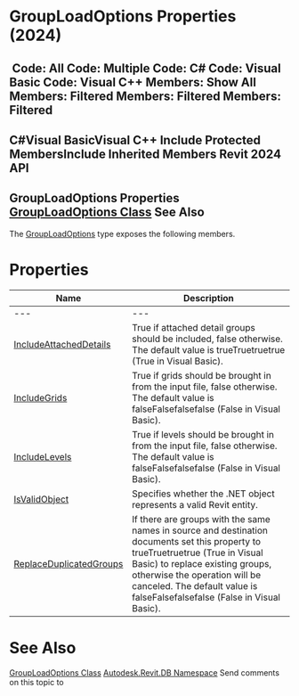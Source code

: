 # GroupLoadOptions Properties (2024)

﻿
 Code: All Code: Multiple Code: C# Code: Visual Basic Code: Visual C++  Members: Show All Members: Filtered Members: Filtered Members: Filtered   
---  
C#Visual BasicVisual C++
Include Protected MembersInclude Inherited Members
Revit 2024 API  
---  
GroupLoadOptions Properties  
[GroupLoadOptions Class](f2a76350-d174-9cf5-df5e-2febcc265722.md "GroupLoadOptions Class") See Also  
---  
The [GroupLoadOptions](f2a76350-d174-9cf5-df5e-2febcc265722.md "GroupLoadOptions Class") type exposes the following members.
# Properties
| Name | Description |
| --- | --- |
| --- | --- | --- |
| [IncludeAttachedDetails](11e6ebc0-bf3b-83ac-a2bf-5d203b22167e.md "IncludeAttachedDetails Property") | True if attached detail groups should be included, false otherwise. The default value is trueTruetruetrue (True in Visual Basic). |
| [IncludeGrids](8d14af1c-eecc-04a6-12e7-2ae1552d23e3.md "IncludeGrids Property") | True if grids should be brought in from the input file, false otherwise. The default value is falseFalsefalsefalse (False in Visual Basic). |
| [IncludeLevels](e866ba7d-7e8b-9500-9e67-a14655904e1b.md "IncludeLevels Property") | True if levels should be brought in from the input file, false otherwise. The default value is falseFalsefalsefalse (False in Visual Basic). |
| [IsValidObject](047ae0a2-1aad-c131-36ff-c9defe7868ec.md "IsValidObject Property") | Specifies whether the .NET object represents a valid Revit entity. |
| [ReplaceDuplicatedGroups](4a2a99b6-42f2-ecb4-30a0-fdd0bf82929e.md "ReplaceDuplicatedGroups Property") | If there are groups with the same names in source and destination documents set this property to trueTruetruetrue (True in Visual Basic) to replace existing groups, otherwise the operation will be canceled. The default value is falseFalsefalsefalse (False in Visual Basic). |

# See Also
[GroupLoadOptions Class](f2a76350-d174-9cf5-df5e-2febcc265722.md "GroupLoadOptions Class")
[Autodesk.Revit.DB Namespace](87546ba7-461b-c646-cbb1-2cb8f5bff8b2.md "Autodesk.Revit.DB Namespace")
Send comments on this topic to 